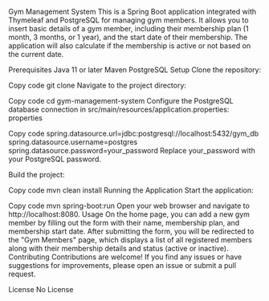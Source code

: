 Gym Management System
This is a Spring Boot application integrated with Thymeleaf and PostgreSQL for managing gym members. It allows you to insert basic details of a gym member, including their membership plan (1 month, 3 months, or 1 year), and the start date of their membership. The application will also calculate if the membership is active or not based on the current date.

Prerequisites
Java 11 or later
Maven
PostgreSQL
Setup
Clone the repository:

Copy code
git clone <repo-name>
Navigate to the project directory:

Copy code
cd gym-management-system
Configure the PostgreSQL database connection in src/main/resources/application.properties:
properties


Copy code
spring.datasource.url=jdbc:postgresql://localhost:5432/gym_db
spring.datasource.username=postgres
spring.datasource.password=your_password
Replace your_password with your PostgreSQL password.

Build the project:

Copy code
mvn clean install
Running the Application
Start the application:

Copy code
mvn spring-boot:run
Open your web browser and navigate to http://localhost:8080.
Usage
On the home page, you can add a new gym member by filling out the form with their name, membership plan, and membership start date.
After submitting the form, you will be redirected to the "Gym Members" page, which displays a list of all registered members along with their membership details and status (active or inactive).
Contributing
Contributions are welcome! If you find any issues or have suggestions for improvements, please open an issue or submit a pull request.

License
No License
